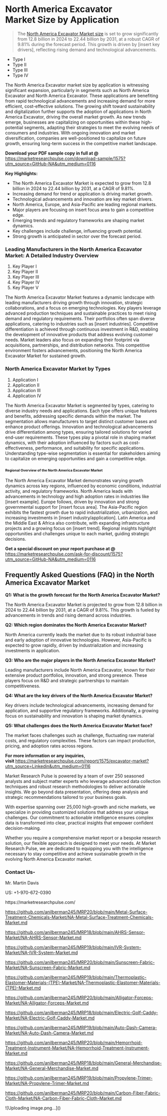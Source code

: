 <h1>North America Excavator Market&nbsp;Size by Application</h1><blockquote><p>The <a href="https://marketresearchpulse.com/download-sample/1575?utm_source=GitHub-NA&amp;utm_medium=0116">North America Excavator Market size</a> is set to grow significantly from 12.8 billion in 2024 to 22.44 billion by 2031, at a robust CAGR of 9.81% during the forecast period. This growth is driven by [insert key drivers], reflecting rising demand and technological advancements.</p></blockquote><ul><li>Type I <li> Type II <li> Type III <li> Type IV</li></ul><p>The North America Excavator market size by application is witnessing significant expansion, particularly in segments such as North America Excavator and North America Excavator. These applications are benefiting from rapid technological advancements and increasing demand for more efficient, cost-effective solutions. The growing shift toward sustainability and digitalization further supports the adoption of applications in North America Excavator, driving the overall market growth. As new trends emerge, businesses are capitalizing on opportunities within these high-potential segments, adapting their strategies to meet the evolving needs of consumers and industries. With ongoing innovation and market diversification, companies are well-positioned to capitalize on future growth, ensuring long-term success in the competitive market landscape.</p><p><strong>Download your PDF sample copy in full at @ </strong><a href="https://marketresearchpulse.com/download-sample/1575?utm_source=GitHub-NA&amp;utm_medium=0116">https://marketresearchpulse.com/download-sample/1575?utm_source=GitHub-NA&amp;utm_medium=0116</a></p><p><strong>Key Highlights: </strong></p><ul><li>The North America Excavator Market is expected to grow from 12.8 billion in 2024 to 22.44 billion by 2031, at a CAGR of 9.81%.</li><li>Increasing demand for trend or application is driving market growth.</li><li>Technological advancements and innovation are key market drivers.</li><li>North America, Europe, and Asia-Pacific are leading regional markets.</li><li>Major players are focusing on insert focus area to gain a competitive edge.</li><li>Emerging trends and regulatory frameworks are shaping market dynamics.</li><li>Key challenges include challenge, influencing growth potential.</li><li>Strong growth is anticipated in sector over the forecast period.</li></ul><h3>Leading Manufacturers in the North America Excavator Market: A Detailed Industry Overview</h3><ol><li>Key Player I</li><li>Key Player II</li><li>Key Player III</li><li>Key Player IV</li><li>Key Player V</li></ol><div class="flex max-w-full flex-col flex-grow"><div class="min-h-8 text-message flex w-full flex-col items-end gap-2 whitespace-normal break-words [.text-message+&amp;]:mt-5" dir="auto" data-message-author-role="assistant" data-message-id="fd8432e4-4910-450d-b182-61b7bfb0a01f" data-message-model-slug="gpt-4o"><div class="flex w-full flex-col gap-1 empty:hidden first:pt-[3px]"><div class="markdown prose w-full break-words dark:prose-invert light"><p>The North America Excavator Market features a dynamic landscape with leading manufacturers driving growth through innovation, strategic collaborations, and a focus on emerging technologies. Key players leverage advanced production techniques and sustainable practices to meet rising demand and regulatory requirements. Their portfolios often span diverse applications, catering to industries such as [insert industries]. Competitive differentiation is achieved through continuous investment in R&amp;D, enabling the development of innovative products that address evolving customer needs. Market leaders also focus on expanding their footprint via acquisitions, partnerships, and distribution networks. This competitive environment fosters advancements, positioning the North America Excavator Market for sustained growth.</p></div></div></div></div><h3>North America Excavator Market by Types</h3><ol><li>Application I <li> Application II <li> Application III <li> Application IV</li></ol><div class="flex max-w-full flex-col flex-grow"><div class="min-h-8 text-message flex w-full flex-col items-end gap-2 whitespace-normal break-words [.text-message+&amp;]:mt-5" dir="auto" data-message-author-role="assistant" data-message-id="084470be-0bb7-4664-bddf-5156b4f41249" data-message-model-slug="gpt-4o-mini"><div class="flex w-full flex-col gap-1 empty:hidden first:pt-[3px]"><div class="markdown prose w-full break-words dark:prose-invert light"><p>The North America Excavator Market is segmented by types, catering to diverse industry needs and applications. Each type offers unique features and benefits, addressing specific demands within the market. The segmentation allows manufacturers to target distinct customer bases and enhance product offerings. Innovation and technological advancements drive differentiation among types, ensuring tailored solutions for varied end-user requirements. These types play a pivotal role in shaping market dynamics, with their adoption influenced by factors such as cost-effectiveness, performance, and suitability for specific applications. Understanding type-wise segmentation is essential for stakeholders aiming to capitalize on emerging opportunities and gain a competitive edge.</p></div></div></div></div><h3><span style="font-size: 11px;">Regional Overview of the North America Excavator Market</span></h3><div class="flex max-w-full flex-col flex-grow"><div class="min-h-8 text-message flex w-full flex-col items-end gap-2 whitespace-normal break-words [.text-message+&amp;]:mt-5" dir="auto" data-message-author-role="assistant" data-message-id="e9038762-ce64-4e30-91c9-9bd413514231" data-message-model-slug="gpt-4o-mini"><div class="flex w-full flex-col gap-1 empty:hidden first:pt-[3px]"><div class="markdown prose w-full break-words dark:prose-invert light"><p>The North America Excavator Market demonstrates varying growth dynamics across key regions, influenced by economic conditions, industrial activity, and regulatory frameworks. North America leads with advancements in technology and high adoption rates in industries like [insert example]. Europe follows, driven by innovation and strong governmental support for [insert focus area]. The Asia-Pacific region exhibits the fastest growth due to rapid industrialization, urbanization, and increasing investments in [insert industry/application]. Latin America and the Middle East &amp; Africa also contribute, with expanding infrastructure projects and a growing focus on [insert trend]. Regional insights highlight opportunities and challenges unique to each market, guiding strategic decisions.</p></div></div></div></div><p><strong>Get a special discount on your report purchase at @ </strong><a href="https://marketresearchpulse.com/ask-for-discount/1575?utm_source=GitHub-NA&amp;utm_medium=0116">https://marketresearchpulse.com/ask-for-discount/1575?utm_source=GitHub-NA&amp;utm_medium=0116</a></p><h2>Frequently Asked Questions (FAQ) in the North America Excavator Market</h2><p><strong>Q1: What is the growth forecast for the North America Excavator Market?</strong></p><p>The North America Excavator Market is projected to grow from 12.8 billion in 2024 to 22.44 billion by 2031, at a CAGR of 9.81%. This growth is fueled by advancements in trends and rising demand across industries.</p><p><strong>Q2: Which region dominates the North America Excavator Market?</strong></p><p>North America currently leads the market due to its robust industrial base and early adoption of innovative technologies. However, Asia-Pacific is expected to grow rapidly, driven by industrialization and increasing investments in application.</p><p><strong>Q3: Who are the major players in the North America Excavator Market?</strong></p><p>Leading manufacturers include North America Excavator, known for their extensive product portfolios, innovation, and strong presence. These players focus on R&amp;D and strategic partnerships to maintain competitiveness.</p><p><strong>Q4: What are the key drivers of the North America Excavator Market?</strong></p><p>Key drivers include technological advancements, increasing demand for application, and supportive regulatory frameworks. Additionally, a growing focus on sustainability and innovation is shaping market dynamics.</p><p><strong>Q5: What challenges does the North America Excavator Market face?</strong></p><p>The market faces challenges such as challenge, fluctuating raw material costs, and regulatory complexities. These factors can impact production, pricing, and adoption rates across regions.</p><p><strong>For more information or any inquiries, visit&nbsp;</strong><a href="https://marketresearchpulse.com/report/1575/excavator-market?utm_source=Linkedin&utm_medium=0116">https://marketresearchpulse.com/report/1575/excavator-market?utm_source=Linkedin&utm_medium=0116</a></p><p>Market Research Pulse is powered by a team of over 250 seasoned analysts and subject matter experts who leverage advanced data collection techniques and robust research methodologies to deliver actionable insights. We go beyond data presentation, offering deep analysis and strategic recommendations tailored to your business goals.</p><p>With expertise spanning over 25,000 high-growth and niche markets, we specialize in providing customized solutions that address your unique challenges. Our commitment to actionable intelligence ensures complex data is transformed into clear, practical insights that empower confident decision-making.</p><p>Whether you require a comprehensive market report or a bespoke research solution, our flexible approach is designed to meet your needs. At Market Research Pulse, we are dedicated to equipping you with the intelligence necessary to stay competitive and achieve sustainable growth in the evolving North America Excavator market.</p><h3><strong>Contact Us-</strong></h3><p>Mr. Martin Davis</p><p>US: +1-970-672-0390</p><p>https://marketresearchpulse.com/</p><p><a href="https://github.com/anilberman245/MRP20/blob/main/Metal-Surface-Treatment-Chemicals-Market/NA-Metal-Surface-Treatment-Chemicals-Market.md">https://github.com/anilberman245/MRP20/blob/main/Metal-Surface-Treatment-Chemicals-Market/NA-Metal-Surface-Treatment-Chemicals-Market.md</a></p><p><a href="https://github.com/anilberman245/MRP18/blob/main/AHRS-Sensor-Market/NA-AHRS-Sensor-Market.md">https://github.com/anilberman245/MRP18/blob/main/AHRS-Sensor-Market/NA-AHRS-Sensor-Market.md</a></p><p><a href="https://github.com/anilberman245/MRP19/blob/main/IVR-System-Market/NA-IVR-System-Market.md">https://github.com/anilberman245/MRP19/blob/main/IVR-System-Market/NA-IVR-System-Market.md</a></p><p><a href="https://github.com/anilberman245/MRP20/blob/main/Sunscreen-Fabric-Market/NA-Sunscreen-Fabric-Market.md">https://github.com/anilberman245/MRP20/blob/main/Sunscreen-Fabric-Market/NA-Sunscreen-Fabric-Market.md</a></p><p><a href="https://github.com/anilberman245/MRP19/blob/main/Thermoplastic-Elastomer-Materials-(TPE)-Market/NA-Thermoplastic-Elastomer-Materials-(TPE)-Market.md">https://github.com/anilberman245/MRP19/blob/main/Thermoplastic-Elastomer-Materials-(TPE)-Market/NA-Thermoplastic-Elastomer-Materials-(TPE)-Market.md</a></p><p><a href="https://github.com/anilberman245/MRP20/blob/main/Alligator-Forceps-Market/NA-Alligator-Forceps-Market.md">https://github.com/anilberman245/MRP20/blob/main/Alligator-Forceps-Market/NA-Alligator-Forceps-Market.md</a></p><p><a href="https://github.com/anilberman245/MRP18/blob/main/Electric-Golf-Caddy-Market/NA-Electric-Golf-Caddy-Market.md">https://github.com/anilberman245/MRP18/blob/main/Electric-Golf-Caddy-Market/NA-Electric-Golf-Caddy-Market.md</a></p><p><a href="https://github.com/anilberman245/MRP19/blob/main/Auto-Dash-Camera-Market/NA-Auto-Dash-Camera-Market.md">https://github.com/anilberman245/MRP19/blob/main/Auto-Dash-Camera-Market/NA-Auto-Dash-Camera-Market.md</a></p><p><a href="https://github.com/anilberman245/MRP20/blob/main/Hemorrhoid-Treatment-Instrument-Market/NA-Hemorrhoid-Treatment-Instrument-Market.md">https://github.com/anilberman245/MRP20/blob/main/Hemorrhoid-Treatment-Instrument-Market/NA-Hemorrhoid-Treatment-Instrument-Market.md</a></p><p><a href="https://github.com/anilberman245/MRP18/blob/main/General-Merchandise-Market/NA-General-Merchandise-Market.md">https://github.com/anilberman245/MRP18/blob/main/General-Merchandise-Market/NA-General-Merchandise-Market.md</a></p><p><a href="https://github.com/anilberman245/MRP19/blob/main/Propylene-Trimer-Market/NA-Propylene-Trimer-Market.md">https://github.com/anilberman245/MRP19/blob/main/Propylene-Trimer-Market/NA-Propylene-Trimer-Market.md</a></p><p><a href="https://github.com/anilberman245/MRP20/blob/main/Carbon-Fiber-Fabric-Cloth-Market/NA-Carbon-Fiber-Fabric-Cloth-Market.md">https://github.com/anilberman245/MRP20/blob/main/Carbon-Fiber-Fabric-Cloth-Market/NA-Carbon-Fiber-Fabric-Cloth-Market.md</a></p>
![Uploading image.png…]()
